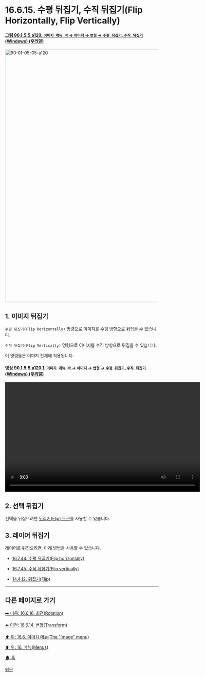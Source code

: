 # 16.6.15. 수평 뒤집기, 수직 뒤집기(Flip Horizontally, Flip Vertically)

<a id="90-01-05-05-a120"></a>

#### [그림 90.1.5.5.a120. `이미지 메뉴 바` → `이미지` → `변형` → `수평 뒤집기`, `수직 뒤집기` (Windows) (우리말)](./90-01-05-05-00-transform.md#90-01-05-05-a120)
<img width="779" height="830" alt="90-01-05-05-a120" src="https://github.com/user-attachments/assets/d1d85b67-d8a3-48b8-a5f7-366fd119fc2f" />

<a id="16-06-15-s1"></a>

## 1. 이미지 뒤집기
`수평 뒤집기(Flip horizontally)` 명령으로 이미지를 수평 방향으로 뒤집을 수 있습니다.

`수직 뒤집기(Flip Vertically)` 명령으로 이미지를 수직 방향으로 뒤집을 수 있습니다.

이 명령들은 이미지 전체에 적용됩니다.

<a id="90-01-05-05-a120-01"></a>

#### [영상 90.1.5.5.a120.1. `이미지 메뉴 바` → `이미지` → `변형` → `수평 뒤집기`, `수직 뒤집기` (Windows) (우리말)](./90-01-05-05-00-transform.md#90-01-05-05-a120-01)
<video controls="controls" width="640" height="360" src="https://github.com/user-attachments/assets/59dab3ca-bde1-48d4-9051-2923683fd932"></video>

<a id="16-06-15-s2"></a>

## 2. 선택 뒤집기
선택을 뒤집으려면 [뒤집기(Flip) 도구](./14-04-12-00-flip.md)를 사용할 수 있습니다.

<a id="16-06-15-s3"></a>

## 3. 레이어 뒤집기
레이어를 뒤집으려면, 아래 방법을 사용할 수 있습니다.

- [16.7.44. 수평 뒤집기(Flip horizontally)](./16-07-44-flip-horizontally.md) 

- [16.7.45. 수직 뒤집기(Flip vertically)](./16-07-45-flip-vertically.md)

- [14.4.12. 뒤집기(Flip)](./14-04-12-00-flip.md)

***

## 다른 페이지로 가기

[➡️ 다음: 16.6.16. 회전(Rotation)](./16-06-16-00-rotation.md)

[⬅️ 이전: 16.6.14. 변형(Transform)](./16-06-14-transform.md)

[⬆️ 위: 16.6. 이미지 메뉴(The "Image" menu)](./16-06-00-the-image-menu.md)

[⬆️ 위: 16. 메뉴(Menus)](./16-00-menus.md)

[🏠 홈](./00-home.md)

[원문](https://docs.gimp.org/2.10/ko/gimp-image-flip-horizontal.html)